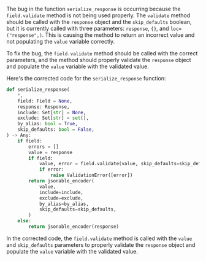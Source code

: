 The bug in the function `serialize_response` is occurring because the `field.validate` method is not being used properly. The `validate` method should be called with the `response` object and the `skip_defaults` boolean, but it is currently called with three parameters: `response`, `{}`, and `loc=("response",)`. This is causing the method to return an incorrect value and not populating the `value` variable correctly.

To fix the bug, the `field.validate` method should be called with the correct parameters, and the method should properly validate the `response` object and populate the `value` variable with the validated value.

Here's the corrected code for the `serialize_response` function:

```python
def serialize_response(
    *,
    field: Field = None,
    response: Response,
    include: Set[str] = None,
    exclude: Set[str] = set(),
    by_alias: bool = True,
    skip_defaults: bool = False,
) -> Any:
    if field:
        errors = []
        value = response
        if field:
            value, error = field.validate(value, skip_defaults=skip_defaults)
            if error:
                raise ValidationError([error])
        return jsonable_encoder(
            value,
            include=include,
            exclude=exclude,
            by_alias=by_alias,
            skip_defaults=skip_defaults,
        )
    else:
        return jsonable_encoder(response)
```

In the corrected code, the `field.validate` method is called with the `value` and `skip_defaults` parameters to properly validate the `response` object and populate the `value` variable with the validated value.